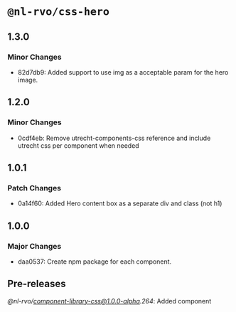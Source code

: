 # `@nl-rvo/css-hero`

## 1.3.0

### Minor Changes

- 82d7db9: Added support to use img as a acceptable param for the hero image.

## 1.2.0

### Minor Changes

- 0cdf4eb: Remove utrecht-components-css reference and include utrecht css per component when needed

## 1.0.1

### Patch Changes

- 0a14f60: Added Hero content box as a separate div and class (not h1)

## 1.0.0

### Major Changes

- daa0537: Create npm package for each component.

## Pre-releases

_@nl-rvo/component-library-css@1.0.0-alpha.264_:
Added component
